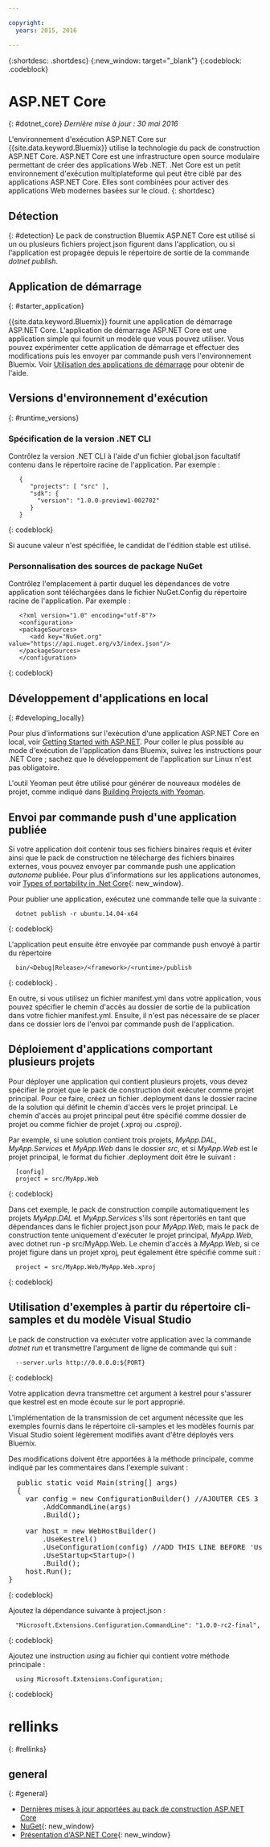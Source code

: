 ```yaml
---

copyright:
  years: 2015, 2016

---
```


{:shortdesc: .shortdesc}
{:new_window: target="_blank"}
{:codeblock: .codeblock}


# ASP.NET Core 
{: #dotnet_core}
*Dernière mise à jour : 30 mai 2016*

L'environnement d'exécution ASP.NET Core sur {{site.data.keyword.Bluemix}} utilise la technologie du pack de construction ASP.NET Core. ASP.NET Core est une infrastructure open source modulaire permettant de créer des applications Web .NET.
.Net Core est un petit environnement d'exécution multiplateforme qui peut être ciblé par des applications ASP.NET Core.
Elles sont combinées pour activer des applications Web modernes basées sur le cloud.
{: shortdesc}

## Détection
{: #detection}
Le pack de construction Bluemix ASP.NET Core est utilisé si un ou plusieurs fichiers project.json figurent dans l'application, ou si l'application est propagée depuis le répertoire de sortie de la commande *dotnet publish*. 

## Application de démarrage
{: #starter_application}

{{site.data.keyword.Bluemix}} fournit une application de démarrage ASP.NET Core. L'application de démarrage ASP.NET Core est une application simple qui fournit un modèle que vous pouvez utiliser. Vous pouvez expérimenter cette application de démarrage et effectuer des modifications puis les envoyer par commande push vers l'environnement Bluemix.  Voir [Utilisation des applications de démarrage](../../cfapps/starter_app_usage.html) pour obtenir de l'aide.

## Versions d'environnement d'exécution
{: #runtime_versions}

### Spécification de la version .NET CLI

Contrôlez la version .NET CLI à l'aide d'un fichier global.json facultatif contenu dans le répertoire racine de l'application. Par exemple :
```
   {
      "projects": [ "src" ],
      "sdk": {
        "version": "1.0.0-preview1-002702"
      }
   }
```
{: codeblock}

Si aucune valeur n'est spécifiée, le candidat de l'édition stable est utilisé. 

### Personnalisation des sources de package NuGet

Contrôlez l'emplacement à partir duquel les dépendances de votre application sont téléchargées dans le fichier NuGet.Config du répertoire racine de l'application. Par exemple :
```
   <?xml version="1.0" encoding="utf-8"?>
   <configuration>
   <packageSources>
      <add key="NuGet.org" value="https://api.nuget.org/v3/index.json"/>
   </packageSources>
   </configuration>
```
{: codeblock}

## Développement d'applications en local
{: #developing_locally}

Pour plus d'informations sur l'exécution d'une application ASP.NET Core en local, voir [Getting Started with ASP.NET](http://docs.asp.net/en/latest/getting-started/index.html).
Pour coller le plus possible au mode d'exécution de l'application dans Bluemix, suivez les instructions pour .NET Core ; sachez que le développement de l'application sur Linux n'est pas obligatoire. 

L'outil Yeoman peut être utilisé pour générer de nouveaux modèles de projet, comme indiqué dans [Building Projects with Yeoman](http://docs.asp.net/en/latest/client-side/yeoman.html).

## Envoi par commande push d'une application publiée 

Si votre application doit contenir tous ses fichiers binaires requis et éviter ainsi que le pack de construction ne télécharge des fichiers binaires externes, vous pouvez envoyer par commande push une application *autonome* publiée. Pour plus d'informations sur les applications autonomes, voir [Types of portability in .Net Core](http://dotnet.github.io/docs/core-concepts/app-types.html){: new_window}.


Pour publier une application, exécutez une commande telle que la suivante :
```
  dotnet publish -r ubuntu.14.04-x64 
```
{: codeblock}
  
L'application peut ensuite être envoyée par commande push envoyé à partir du répertoire 
```
  bin/<Debug|Release>/<framework>/<runtime>/publish
```
{: codeblock}
.

En outre, si vous utilisez un fichier manifest.yml dans votre application, vous pouvez spécifier le chemin d'accès au dossier de sortie de la publication dans votre fichier manifest.yml.  Ensuite, il n'est pas nécessaire de se placer dans ce dossier lors de l'envoi par commande push de l'application. 

## Déploiement d'applications comportant plusieurs projets

Pour déployer une application qui contient plusieurs projets, vous devez spécifier le projet que le pack de construction doit exécuter comme projet principal. Pour ce faire, créez un fichier .deployment dans le dossier racine de la solution qui définit le chemin d'accès vers le projet principal. Le chemin d'accès au projet principal peut être spécifié comme dossier de projet ou comme fichier de projet (.xproj ou .csproj).

Par exemple, si une solution contient trois projets, *MyApp.DAL*, *MyApp.Services* et *MyApp.Web* dans le dossier *src*, et si *MyApp.Web* est le projet principal, le format du fichier .deployment doit être le suivant :
```
  [config]
  project = src/MyApp.Web
```
{: codeblock}

Dans cet exemple, le pack de construction compile automatiquement les projets *MyApp.DAL* et *MyApp.Services* s'ils sont répertoriés en tant que dépendances dans le fichier project.json pour *MyApp.Web*, mais le pack de construction tente uniquement d'exécuter le projet principal, *MyApp.Web*, avec dotnet run -p src/MyApp.Web. Le chemin d'accès à *MyApp.Web*, si ce projet figure dans un projet xproj, peut également être spécifié comme suit : 
```
  project = src/MyApp.Web/MyApp.Web.xproj 
```
{: codeblock}

## Utilisation d'exemples à partir du répertoire cli-samples et du modèle Visual Studio

Le pack de construction va exécuter votre application avec la commande *dotnet run* et transmettre l'argument de ligne de commande qui suit :
```
  --server.urls http://0.0.0.0:${PORT}
```
{: codeblock}

Votre application devra transmettre cet argument à kestrel pour s'assurer que kestrel est en mode écoute sur le port approprié. 

L'implémentation de la transmission de cet argument nécessite que les exemples fournis dans le répertoire cli-samples et les modèles fournis par Visual Studio soient légèrement modifiés avant d'être déployés vers Bluemix.

Des modifications doivent être apportées à la méthode principale, comme indiqué par les commentaires dans l'exemple suivant :

<pre>
  public static void Main(string[] args)
  {
    var config = new ConfigurationBuilder() //AJOUTER CES 3 LIGNES EN HAUT DE LA METHODE PRINCIPALE
        .AddCommandLine(args)
        .Build();
    
    var host = new WebHostBuilder()
        .UseKestrel()
        .UseConfiguration(config) //ADD THIS LINE BEFORE 'UseStartup'
        .UseStartup&lt;Startup&gt;()  
        .Build();
    host.Run();
}
</pre>  
{: codeblock}

Ajoutez la dépendance suivante à project.json : 
```
  "Microsoft.Extensions.Configuration.CommandLine": "1.0.0-rc2-final",
```
{: codeblock}

Ajoutez une instruction *using* au fichier qui contient votre méthode principale : 
```
  using Microsoft.Extensions.Configuration;
```
{: codeblock}

# rellinks
{: #rellinks}
## general
{: #general}
* [Dernières mises à jour apportées au pack de construction ASP.NET Core](updates.html)
* [NuGet](https://docs.nuget.org/Consume/Overview){: new_window}
* [Présentation d'ASP.NET Core](http://docs.asp.net/en/latest/conceptual-overview/aspnet.html){: new_window}

